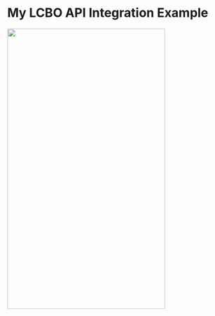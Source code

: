# My LCBO API Integration Example

<img src="http://quaindinteractive.com/github/liquor_market/S81114-13100198.png" data-canonical-src="http://quaindinteractive.com/github/liquor_market/S81114-13100198.png" width="360" height="640" />
